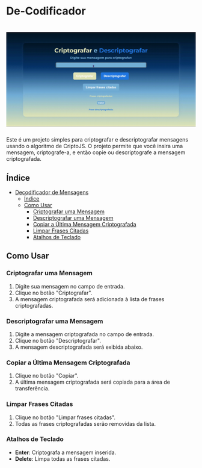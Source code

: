 # De-Codificador

<h1 align="center">
  <img alt="bannerDecodificador" title="bannerDecodificador" src="./assets/video-decodificador.gif" />
</h1>

Este é um projeto simples para criptografar e descriptografar mensagens usando o algoritmo de CriptoJS. O projeto permite que você insira uma mensagem, criptografe-a, e então copie ou descriptografe a mensagem criptografada.

## Índice

- [Decodificador de Mensagens](#decodificador-de-mensagens)
  - [Índice](#índice)
  - [Como Usar](#como-usar)
    - [Criptografar uma Mensagem](#criptografar-uma-mensagem)
    - [Descriptografar uma Mensagem](#descriptografar-uma-mensagem)
    - [Copiar a Última Mensagem Criptografada](#copiar-a-última-mensagem-criptografada)
    - [Limpar Frases Citadas](#limpar-frases-citadas)
    - [Atalhos de Teclado](#atalhos-de-teclado)


## Como Usar

### Criptografar uma Mensagem

1. Digite sua mensagem no campo de entrada.
2. Clique no botão "Criptografar".
3. A mensagem criptografada será adicionada à lista de frases criptografadas.

### Descriptografar uma Mensagem

1. Digite a mensagem criptografada no campo de entrada.
2. Clique no botão "Descriptografar".
3. A mensagem descriptografada será exibida abaixo.

### Copiar a Última Mensagem Criptografada

1. Clique no botão "Copiar".
2. A última mensagem criptografada será copiada para a área de transferência.

### Limpar Frases Citadas

1. Clique no botão "Limpar frases citadas".
2. Todas as frases criptografadas serão removidas da lista.

### Atalhos de Teclado

- **Enter**: Criptografa a mensagem inserida.
- **Delete**: Limpa todas as frases citadas.


